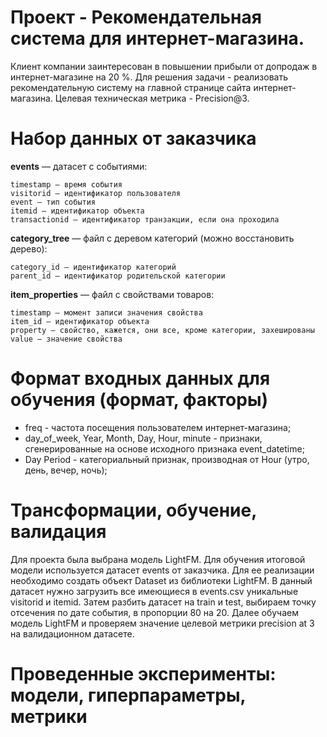 # Проект - Рекомендательная система для интернет-магазина.
Клиент компании заинтересован в повышении прибыли от допродаж в интернет-магазине на 20 %.
Для решения задачи - реализовать рекомендательную систему на главной странице сайта интернет-магазина.
Целевая техническая метрика - Precision@3.

# Набор данных от заказчика
**events** — датасет с событиями:

    timestamp — время события
    visitorid — идентификатор пользователя
    event — тип события
    itemid — идентификатор объекта
    transactionid — идентификатор транзакции, если она проходила

**category_tree** — файл с деревом категорий (можно восстановить дерево):

    category_id — идентификатор категорий
    parent_id — идентификатор родительской категории

**item_properties** — файл с свойствами товаров:

    timestamp — момент записи значения свойства
    item_id — идентификатор объекта
    property — свойство, кажется, они все, кроме категории, захешированы
    value — значение свойства
    
 # Формат входных данных для обучения (формат, факторы)
 
- freq - частота посещения пользователем интернет-магазина;
- day_of_week, Year, Month, Day, Hour, minute - признаки, сгенерированные на основе исходного признака event_datetime;
- Day Period - категориальный признак, производная от Hour (утро, день, вечер, ночь);

# Трансформации, обучение, валидация

Для проекта была выбрана модель LightFM. Для обучения итоговой модели используется датасет events от заказчика. 
Для ее реализации необходимо создать объект Dataset из библиотеки LightFM.
В данный датасет нужно загрузить все имеющиеся в events.csv уникальные visitorid и itemid. 
Затем разбить датасет на train и test, выбираем точку отсечения по дате события, в пропорции 80 на 20. 
Далее обучаем модель LightFM и проверяем значение целевой метрики precision at 3 на валидационном датасете.

# Проведенные эксперименты: модели, гиперпараметры, метрики




 
 
